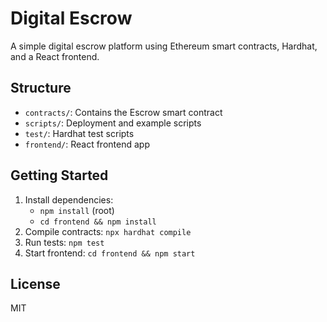 # Digital Escrow

A simple digital escrow platform using Ethereum smart contracts, Hardhat, and a React frontend.

## Structure
- `contracts/`: Contains the Escrow smart contract
- `scripts/`: Deployment and example scripts
- `test/`: Hardhat test scripts
- `frontend/`: React frontend app

## Getting Started
1. Install dependencies:
   - `npm install` (root)
   - `cd frontend && npm install`
2. Compile contracts: `npx hardhat compile`
3. Run tests: `npm test`
4. Start frontend: `cd frontend && npm start`

## License
MIT
